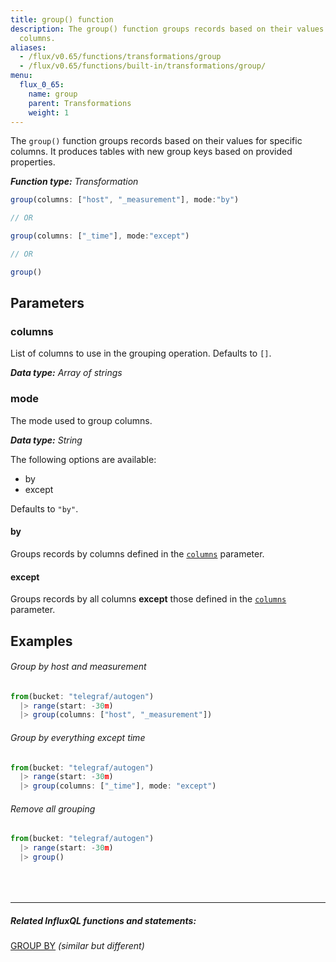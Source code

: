 ```yaml
---
title: group() function
description: The group() function groups records based on their values for specific
  columns.
aliases:
  - /flux/v0.65/functions/transformations/group
  - /flux/v0.65/functions/built-in/transformations/group/
menu:
  flux_0_65:
    name: group
    parent: Transformations
    weight: 1
---
```


The `group()` function groups records based on their values for specific columns.
It produces tables with new group keys based on provided properties.

_**Function type:** Transformation_

```js
group(columns: ["host", "_measurement"], mode:"by")

// OR

group(columns: ["_time"], mode:"except")

// OR

group()
```

## Parameters

### columns
List of columns to use in the grouping operation.
Defaults to `[]`.

_**Data type:** Array of strings_

### mode
The mode used to group columns.

_**Data type:** String_

The following options are available:

- by
- except

Defaults to `"by"`.

#### by
Groups records by columns defined in the [`columns`](#columns) parameter.

#### except
Groups records by all columns **except** those defined in the [`columns`](#columns) parameter.

## Examples

###### Group by host and measurement
```js
from(bucket: "telegraf/autogen")
  |> range(start: -30m)
  |> group(columns: ["host", "_measurement"])
```

###### Group by everything except time
```js
from(bucket: "telegraf/autogen")
  |> range(start: -30m)
  |> group(columns: ["_time"], mode: "except")
```

###### Remove all grouping
```js
from(bucket: "telegraf/autogen")
  |> range(start: -30m)
  |> group()
```

<hr style="margin-top:4rem"/>

##### Related InfluxQL functions and statements:
[GROUP BY](/influxdb/latest/query_language/data_exploration/#the-group-by-clause) _(similar but different)_

